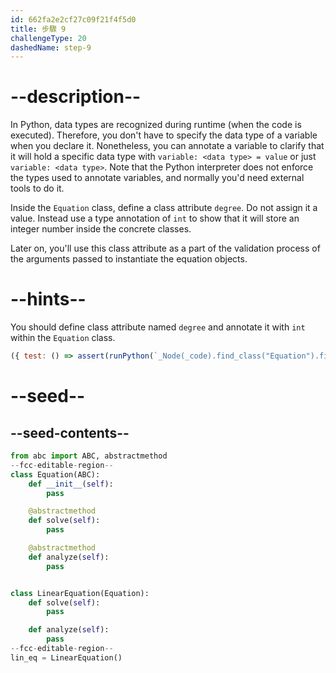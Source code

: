 ```yaml
---
id: 662fa2e2cf27c09f21f4f5d0
title: 步驟 9
challengeType: 20
dashedName: step-9
---
```


# --description--

In Python, data types are recognized during runtime (when the code is executed). Therefore, you don't have to specify the data type of a variable when you declare it. Nonetheless, you can annotate a variable to clarify that it will hold a specific data type with `variable: <data type> = value` or just `variable: <data type>`. Note that the Python interpreter does not enforce the types used to annotate variables, and normally you'd need external tools to do it.

Inside the `Equation` class, define a class attribute `degree`. Do not assign it a value. Instead use a type annotation of `int` to show that it will store an integer number inside the concrete classes.

Later on, you'll use this class attribute as a part of the validation process of the arguments passed to instantiate the equation objects.

# --hints--

You should define class attribute named `degree` and annotate it with `int` within the `Equation` class.

```js
({ test: () => assert(runPython(`_Node(_code).find_class("Equation").find_variable("degree").is_equivalent("degree: int")`)) })
```

# --seed--

## --seed-contents--

```py
from abc import ABC, abstractmethod
--fcc-editable-region--
class Equation(ABC):
    def __init__(self):
        pass

    @abstractmethod
    def solve(self):
        pass

    @abstractmethod
    def analyze(self):
        pass


class LinearEquation(Equation):
    def solve(self):
        pass

    def analyze(self):
        pass
--fcc-editable-region--
lin_eq = LinearEquation()
```
